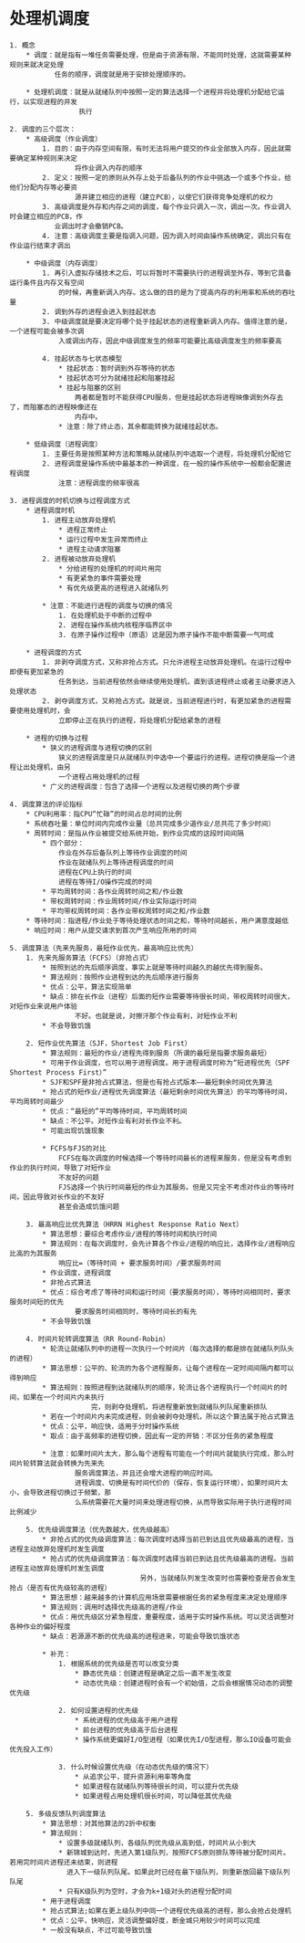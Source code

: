 # 处理机调度
    1. 概念
        * 调度：就是指有一堆任务需要处理，但是由于资源有限，不能同时处理，这就需要某种规则来就决定处理
               任务的顺序，调度就是用于安排处理顺序的。
        
        * 处理机调度：就是从就绪队列中按照一定的算法选择一个进程并将处理机分配给它运行，以实现进程的并发
                     执行
    
    2. 调度的三个层次：
        * 高级调度（作业调度）
            1. 目的：由于内存空间有限，有时无法将用户提交的作业全部放入内存，因此就需要确定某种规则来决定
                    将作业调入内存的顺序
            2. 定义：按照一定的原则从外存上处于后备队列的作业中挑选一个或多个作业，给他们分配内存等必要资
                    源并建立相应的进程（建立PCB），以使它们获得竞争处理机的权力
            3. 高级调度是外存和内存之间的调度，每个作业只调入一次，调出一次。作业调入时会建立相应的PCB，作
               业调出时才会撤销PCB。
            4. 注意：高级调度主要是指调入问题，因为调入时间由操作系统确定，调出只有在作业运行结束才调出
        
        * 中级调度（内存调度）
            1. 再引入虚拟存储技术之后，可以将暂时不需要执行的进程调至外存，等到它具备运行条件且内存又有空间
                的时候，再重新调入内存。这么做的目的是为了提高内存的利用率和系统的吞吐量
            2. 调到外存的进程会进入到挂起状态
            3. 中级调度就是要决定将哪个处于挂起状态的进程重新调入内存。值得注意的是，一个进程可能会被多次调
                入或调出内存，因此中级调度发生的频率可能要比高级调度发生的频率要高

            4. 挂起状态与七状态模型
                * 挂起状态：暂时调到外存等待的状态
                * 挂起状态可分为就绪挂起和阻塞挂起
                * 挂起与阻塞的区别
                    两者都是暂时不能获得CPU服务，但是挂起状态将进程映像调到外存去了，而阻塞态的进程映像还在
                    内存中。
                * 注意：除了终止态，其余都能转换为就绪挂起状态。

        * 低级调度（进程调度）
            1. 主要任务是按照某种方法和策略从就绪队列中选取一个进程，将处理机分配给它
            2. 进程调度是操作系统中最基本的一种调度，在一般的操作系统中一般都会配置进程调度
                注意：进程调度的频率很高
            
    3. 进程调度的时机切换与过程调度方式
        * 进程调度时机
            1. 进程主动放弃处理机
                * 进程正常终止
                * 运行过程中发生异常而终止
                * 进程主动请求阻塞
            2. 进程被动放弃处理机
                * 分给进程的处理机的时间片用完
                * 有更紧急的事件需要处理
                * 有优先级更高的进程进入就绪队列
            
            * 注意：不能进行进程的调度与切换的情况
                1. 在处理机处于中断的过程中
                2. 进程在操作系统内核程序临界区中
                3. 在原子操作过程中（原语）这是因为原子操作不能中断需要一气呵成
        
        * 进程调度的方式
            1. 非剥夺调度方式，又称非抢占方式。只允许进程主动放弃处理机。在运行过程中即便有更加紧急的
                任务到达，当前进程依然会继续使用处理机，直到该进程终止或者主动要求进入处理状态
            2. 剥夺调度方式，又称抢占方式。就是说，当前进程进行时，有更加紧急的进程需要使用处理机时，会
                立即停止正在执行的进程，将处理机分配给紧急的进程

        * 进程的切换与过程
            * 狭义的进程调度与进程切换的区别
                狭义的进程调度是只从就绪队列中选中一个要运行的进程。进程切换是指一个进程让出处理机，由另
                一个进程占用处理机的过程
            * 广义的进程调度：包含了选择一个进程以及进程切换的两个步骤

    4. 调度算法的评论指标
        * CPU利用率：指CPU“忙碌”的时间占总时间的比例
        * 系统吞吐量：单位时间内完成作业量（总共完成多少道作业/总共花了多少时间）
        * 周转时间：是指从作业被提交给系统开始，到作业完成的这段时间间隔
            * 四个部分：
                作业在外存后备队列上等待作业调度的时间
                作业在就绪队列上等待进程调度的时间
                进程在CPU上执行的时间
                进程在等待I/O操作完成的时间 
            * 平均周转时间：各作业周转时间之和/作业数
            * 带权周转时间：作业周转时间/作业实际运行时间
            * 平均带权周转时间：各作业带权周转时间之和/作业数
        * 等待时间：指进程/作业处于等待处理状态时间之和，等待时间越长，用户满意度越低
        * 响应时间：用户从提交请求到首次产生响应所用的时间

    5. 调度算法（先来先服务，最短作业优先，最高响应比优先）
        1. 先来先服务算法（FCFS）（非抢占式）
            * 按照到达的先后顺序调度，事实上就是等待时间越久的越优先得到服务。
            * 算法规则：按照作业进程到达的先后顺序进行服务
            * 优点：公平，算法实现简单
            * 缺点：排在长作业（进程）后面的短作业需要等待很长时间，带权周转时间很大，对短作业来说用户体验
                    不好。也就是说，对擦汗那个作业有利，对短作业不利
            * 不会导致饥饿
        
        2. 短作业优先算法（SJF，Shortest Job First）
            * 算法规则：最短的作业/进程先得到服务（所谓的最短是指要求服务最短）
            * 可用于作业调度，也可以用于进程调度。用于进程调度时称为“短进程优先（SPF Shortest Process First）”
            * SJF和SPF是非抢占式算法，但是也有抢占式版本——最短剩余时间优先算法
            * 抢占式的短作业/进程优先调度算法（最短剩余时间优先算法）的平均等待时间，平均周转时间最少
            * 优点：“最短的”平均等待时间，平均周转时间
            * 缺点：不公平。对短作业有利对长作业不利。
            * 可能出现饥饿现象

            * FCFS与FJS的对比
                FCFS在每次调度的时候选择一个等待时间最长的进程来服务，但是没有考虑到作业的执行时间，导致了对短作业
                不友好的问题
                FJS选择一个执行时间最短的作业为其服务。但是又完全不考虑对作业的等待时间，因此导致对长作业的不友好
                甚至会造成饥饿问题

        3. 最高响应比优先算法（HRRN Highest Response Ratio Next）
            * 算法思想：要综合考虑作业/进程的等待时间和执行时间
            * 算法规则：在每次调度时，会先计算各个作业/进程的响应比，选择作业/进程响应比高的为其服务
                响应比=（等待时间 + 要求服务时间）/要求服务时间
            * 作业调度，进程调度
            * 非抢占式算法
            * 优点：综合考虑了等待时间和运行时间（要求服务时间），等待时间相同时，要求服务时间短的优先
                    要求服务时间相同时，等待时间长的有先
            * 不会导致饥饿

        4. 时间片轮转调度算法（RR Round-Robin）
            * 轮流让就绪队列中的进程一次执行一个时间片（每次选择的都是排在就绪队列队头的进程）
            * 算法思想：公平的、轮流的为各个进程服务，让每个进程在一定时间间隔内都可以得到响应
            * 算法规则：按照进程到达就绪队列的顺序，轮流让各个进程执行一个时间片的时间，如果在一个时间片内未执行
                        完，则剥夺处理机，将进程重新放到就绪队列队尾重新排队
            * 若在一个时间片内未完成进程，则会被剥夺处理机，所以这个算法属于抢占式算法
            * 优点：公平，响应快，适用于分时操作系统
            * 取点：由于高频率的进程切换，因此有一定的开销：不区分任务的紧急程度
        
            * 注意：如果时间片太大，那么每个进程有可能在一个时间片就能执行完成，那么时间片轮转算法就会转换为先来先
                    服务调度算法，并且还会增大进程的响应时间。
                    进程调度、切换是有时间代价的（保存，恢复运行环境），如果时间片太小，会导致进程切换过于频繁，那
                    么系统需要花大量时间来处理进程切换，从而导致实际用于执行进程时间比例减少
        
        5. 优先级调度算法（优先数越大，优先级越高）
            * 非抢占式的优先级调度算法：每次调度时选择当前已到达且优先级最高的进程，当进程主动放弃处理机时发生调度
            * 抢占式的优先级调度算法：每次调度时选择当前已到达且优先级最高的进程。当前进程主动放弃处理机时发生调度
                                    另外，当就绪队列发生改变时也需要检查是否会发生抢占（是否有优先级较高的进程）
            * 算法思想：越来越多的计算机应用场景需要根据任务的紧急程度来决定处理顺序
            * 算法规则：调用时选择优先级高的进程/作业
            * 优点：用优先级区分紧急程度，重要程度，适用于实时操作系统。可以灵活调整对各种作业的偏好程度
            * 缺点：若源源不断的优先级高的进程进来，可能会导致饥饿状态

            * 补充：
                1. 根据系统的优先级是否可以改变分类
                    * 静态优先级：创建进程是确定之后一直不发生改变
                    * 动态优先级：创建进程时会有一个初始值，之后会根据情况动态的调整优先级
                
                2. 如何设置进程的优先级
                    * 系统进程的优先级高于用户进程
                    * 前台进程的优先级高于后台进程
                    * 操作系统更偏好I/O型进程（如果优先I/O型进程，那么IO设备可能会优先投入工作）
                
                3. 什么时候设置优先级（在动态优先级的情况下）
                    * 从追求公平，提升资源利用率等角度
                    * 如果进程在就绪队列等待很长时间，可以提升优先级
                    * 如果进程占用处理机很长时间，可以降低其优先级

        5. 多级反馈队列调度算法
            * 算法思想：对其他算法的2折中权衡
            * 算法规则：
                * 设置多级就绪队列，各级队列优先级从高到低，时间片从小到大
                * 新锦城到达时，先进入第1级队列，按照FCFS原则排队等待被分配时间片。若用完时间片进程还未结束，则进程
                  进入下一级队列队尾。如果此时已经在最下级队列，则重新放回最下级队列队尾
                * 只有K级队列为空时，才会为k+1级对头的进程分配时间
            * 用于进程调度
            * 抢占式算法;如果在更上级队列中同一个进程优先级高的进程，那么会抢占处理机
            * 优点：公平，快响应，灵活调整偏好度，断金城只用较少时间可以完成
            * 一般没有缺点，不过可能导致饥饿






























































































    